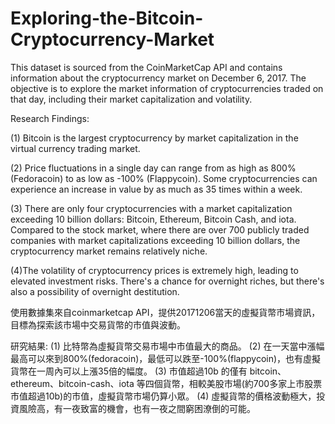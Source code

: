 # Exploring-the-Bitcoin-Cryptocurrency-Market

 This dataset is sourced from the CoinMarketCap API and contains information about the cryptocurrency market on December 6, 2017.
 The objective is to explore the market information of cryptocurrencies traded on that day, including their market capitalization and volatility.


Research Findings:

(1) Bitcoin is the largest cryptocurrency by market capitalization in the virtual currency trading market.

(2) Price fluctuations in a single day can range from as high as 800% (Fedoracoin) to as low as -100% (Flappycoin). Some cryptocurrencies can experience an increase in value by as much as 35 times within a week.

(3) There are only four cryptocurrencies with a market capitalization exceeding 10 billion dollars: Bitcoin, Ethereum, Bitcoin Cash, and iota. Compared to the stock market, 
    where there are over 700 publicly traded companies with market capitalizations exceeding 10 billion dollars, the cryptocurrency market remains relatively niche.

(4)The volatility of cryptocurrency prices is extremely high, leading to elevated investment risks. There's a chance for overnight riches, but there's also a possibility of overnight destitution.


 使用數據集來自coinmarketcap API，提供20171206當天的虛擬貨幣市場資訊，目標為探索該市場中交易貨幣的市值與波動。

 研究結果: 
 (1) 比特幣為虛擬貨幣交易市場中市值最大的商品。
 (2) 在一天當中漲幅最高可以來到800%(fedoracoin)，最低可以跌至-100%(flappycoin)，也有虛擬貨幣在一周內可以上漲35倍的幅度。
 (3) 市值超過10b 的僅有 bitcoin、ethereum、bitcoin-cash、iota 等四個貨幣，相較美股市場(約700多家上市股票市值超過10b)的市值，虛擬貨幣市場仍算小眾。
 (4) 虛擬貨幣的價格波動極大，投資風險高，有一夜致富的機會，也有一夜之間窮困潦倒的可能。
 
